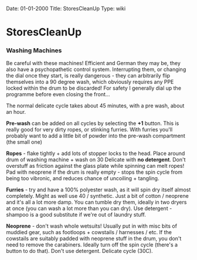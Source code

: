 Date: 01-01-2000
Title: StoresCleanUp
Type: wiki


StoresCleanUp 
=============





### Washing Machines

Be careful with these machines! Efficient and German they may be, they
also have a psychopathetic control system. Interrupting them, or
changing the dial once they start, is really dangerous - they can
arbitrarily flip themselves into a 90 degree wash, which obviously
requires any PPE locked within the drum to be discarded! For safety I
generally dial up the programme before even closing the front...

The normal delicate cycle takes about 45 minutes, with a pre wash, about
an hour.

**Pre-wash** can be added on all cycles by selecting the **+1** button.
This is really good for very dirty ropes, or stinking furries. With
furries you'll probably want to add a little bit of powder into the
pre-wash compartment (the small one)

**Ropes** - flake tightly + add lots of stopper locks to the head. Place
around drum of washing machine + wash on 30 Delicate with **no
detergent**. Don't overstuff as friction against the glass plate while
spinning can melt ropes! Pad with neoprene if the drum is really empty -
stops the spin cycle from being too vibronic, and reduces chance of
uncoiling + tangling.

**Furries** - try and have a 100% polyester wash, as it will spin dry
itself almost completely. Might as well use 40 / synthetic. Just a bit
of cotton / neoprene and it's all a lot more damp. You can tumble dry
them, ideally in two dryers at once (you can wash a lot more than you
can dry). Use detergent - shampoo is a good substitute if we're out of
laundry stuff.

**Neoprene** - don't wash whole wetsuits! Usually put in with misc bits
of muddied gear, such as footloops + cowstails / harnesses / etc. If the
cowstails are suitably padded with neoprene stuff in the drum, you don't
need to remove the carabiners. Ideally turn off the spin cycle (there's
a button to do that). Don't use detergent. Delicate cycle (30C).







